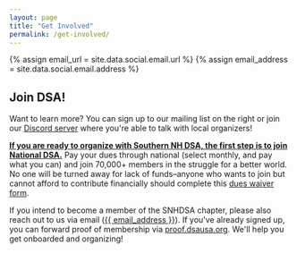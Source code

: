 ```yaml
---
layout: page
title: "Get Involved"
permalink: /get-involved/
---
```


{% assign email_url = site.data.social.email.url %}
{% assign email_address = site.data.social.email.address %}

<h2>Join DSA!</h2>
<div class="two-columns">
  <div>
    <p> Want to learn more? You can sign up to our mailing list on the right or join our <a href="https://discord.gg/kn6mqW2Gff">Discord server</a> where you're able to talk with local organizers!</p>
    <p> <b><a href="https://act.dsausa.org/donate/membership/">If you are ready to organize with Southern NH DSA, the first step is to join National DSA.</a></b> Pay your dues through national (select monthly, and pay what you can) and join 70,000+ members in the struggle for a better world. No one will be turned away for lack of funds–anyone who wants to join but cannot afford to contribute financially should complete this <a href="https://act.dsausa.org/survey/dueswaiver/">dues waiver form</a>.</p>
    <p> If you intend to become a member of the SNHDSA chapter, please also reach out to us via email (<a href="{{ email_url }}">{{ email_address }}</a>). If you've already signed up, you can forward proof of membership via <a href="https://proof.dsausa.org">proof.dsausa.org</a>. We'll help you get onboarded and organizing! </p>
  </div>
  <div>
    <link href='https://actionnetwork.org/css/style-embed-v3.css' rel='stylesheet' type='text/css' /><script src='https://actionnetwork.org/widgets/v5/form/join-southern-new-hampshire-dsa?format=js&source=widget'></script><div id='can-form-area-join-southern-new-hampshire-dsa' style='width: 100%'></div>
  </div>
</div>
